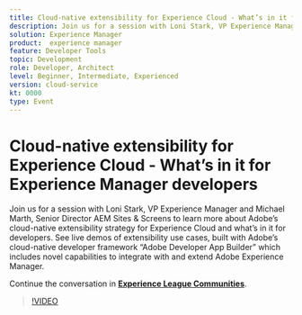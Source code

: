 ```yaml
---
title: Cloud-native extensibility for Experience Cloud - What’s in it for Experience Manager developers
description: Join us for a session with Loni Stark, VP Experience Manager and Michael Marth, Senior Director AEM Sites & Screens to learn more about Adobe’s cloud-native extensibility strategy for Experience Cloud and what’s in it for developers. See live demos of extensibility use cases, built with Adobe’s cloud-native developer framework “Adobe Developer App Builder” which includes novel capabilities to integrate with and extend Adobe Experience Manager.
solution: Experience Manager
product:  experience manager
feature: Developer Tools
topic: Development
role: Developer, Architect
level: Beginner, Intermediate, Experienced
version: cloud-service
kt: 0000
type: Event
---
```


# Cloud-native extensibility for Experience Cloud - What’s in it for Experience Manager developers

Join us for a session with Loni Stark, VP Experience Manager and Michael Marth, Senior Director AEM Sites & Screens to learn more about Adobe’s cloud-native extensibility strategy for Experience Cloud and what’s in it for developers. See live demos of extensibility use cases, built with Adobe’s cloud-native developer framework “Adobe Developer App Builder” which includes novel capabilities to integrate with and extend Adobe Experience Manager.

Continue the conversation in **[Experience League Communities](https://adobe.ly/2XTk7aX)**.

>[!VIDEO](https://video.tv.adobe.com/v/337491/?quality=12&learn=on&hidetitle=true)